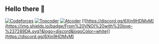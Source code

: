 ## Hello there 👋

[![Codeforces](https://cp-logo.vercel.app/codeforces/ngkan?logo=true)](https://codeforces.com/profile/ngkan)
[![Topcoder](https://cp-logo.vercel.app/topcoder/ngkan146?logo=true)](https://www.topcoder.com/members/ngkan146)
[![Atcoder](https://cp-logo.vercel.app/atcoder/ngkan146?logo=true)](https://atcoder.jp/users/ngkan146)
[![https://discord.gg/6Xjn9HDMvM](https://img.shields.io/badge/From%20VNOI%20with%20love-%237289DA.svg?&logo=discord&logoColor=white)](https://discord.gg/6Xjn9HDMvM)
